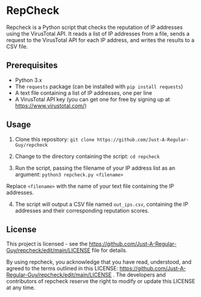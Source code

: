 # RepCheck

Repcheck is a Python script that checks the reputation of IP addresses using the VirusTotal API. It reads a list of IP addresses from a file, sends a request to the VirusTotal API for each IP address, and writes the results to a CSV file.

## Prerequisites

- Python 3.x
- The `requests` package (can be installed with `pip install requests`)
- A text file containing a list of IP addresses, one per line
- A VirusTotal API key (you can get one for free by signing up at https://www.virustotal.com/)

## Usage

1. Clone this repository:
`git clone https://github.com/Just-A-Regular-Guy/repcheck`

2. Change to the directory containing the script:
`cd repcheck`

3. Run the script, passing the filename of your IP address list as an argument:
`python3 repcheck.py <filename>`

Replace `<filename>` with the name of your text file containing the IP addresses.

4. The script will output a CSV file named `out_ips.csv`, containing the IP addresses and their corresponding reputation scores.

## License

This project is licensed - see the https://github.com/Just-A-Regular-Guy/repcheck/edit/main/LICENSE file for details.

By using repcheck, you acknowledge that you have read, understood, and agreed to the terms outlined in this LICENSE: https://github.com/Just-A-Regular-Guy/repcheck/edit/main/LICENSE . The developers and contributors of repcheck reserve the right to modify or update this LICENSE at any time.
